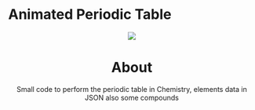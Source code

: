 # Animated Periodic Table

<div align="center">
<img src="https://im5.ezgif.com/tmp/ezgif-5-e400ae4f1b47.gif"
altr="periodic" border="0">

# About
Small code to perform the periodic table in Chemistry, elements data in JSON
also some compounds 
